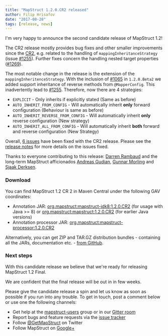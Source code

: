 ```yaml
---
title: "MapStruct 1.2.0.CR2 released"
author: Filip Hrisafov
date: "2017-08-28"
tags: [release, news]
---
```


I'm very happy to announce the second candidate release of MapStruct 1.2!

The CR2 release mostly provides bug fixes and other smaller improvements since the [CR2](http://mapstruct.org/news/2017-08-28-mapstruct-1_2_0_CR2-released/),
e.g. related to the handling of `mappingInheritanceStrategy` (issue [#1255](https://github.com/mapstruct/mapstruct/issues/1255)).
Further fixes concern the handling nested target properties ([#1269](https://github.com/mapstruct/mapstruct/issues/1269)).

<!--more-->

The most notable change in the release is the extension of the `mappingInheritenceStrategy`. 
With the inclusion of [#1065](https://github.com/mapstruct/mapstruct/issues/1065) in `1.2.0.Beta2` we added support inheritance of reverse methods from `@MapperConfig`.
This inadvertently lead to [#1255](https://github.com/mapstruct/mapstruct/issues/1255). Therefore, now there are 4 strategies:

* `EXPLICIT` - Only inherits if explicitly stated (Same as before)
* `AUTO_INHERIT_FROM_CONFIG` - Will automatically inherit **only** forward configuration (Behaviour is same as before)
* `AUTO_INHERIT_REVERSE_FROM_CONFIG` - Will automatically inherit **only** reverse configuration (New strategy)
* `AUTO_INHERIT_ALL_FROM_CONFIG` - Will automatically inherit **both** forward and reverse configuration (New Strategy)

Overall, [6 issues](https://github.com/mapstruct/mapstruct/milestone/19?closed=1) have been fixed with the CR2 release.
Please see the [release notes](https://github.com/mapstruct/mapstruct/releases/tag/1.2.0.CR2) for more details on the issues fixed.

Thanks to everyone contributing to this release: [Darren Rambaud](https://github.com/xyzst) and the long-term MapStruct afficionados [Andreas Gudian](https://github.com/agudian), [Gunnar Morling](https://github.com/gunnarmorling) and [Sjaak Derksen](https://github.com/sjaakd).

### Download

You can find MapStruct 1.2 CR 2 in Maven Central under the following GAV coordinates:

* Annotation JAR: [org.mapstruct:mapstruct-jdk8:1.2.0.CR2](http://search.maven.org/#artifactdetails|org.mapstruct|mapstruct-jdk8|1.2.0.CR2|jar) (for usage with Java >= 8) or [org.mapstruct:mapstruct:1.2.0.CR2](http://search.maven.org/#artifactdetails|org.mapstruct|mapstruct|1.2.0.CR2|jar) (for earlier Java versions)
* Annotation processor JAR: [org.mapstruct:mapstruct-processor:1.2.0.CR2](http://search.maven.org/#artifactdetails|org.mapstruct|mapstruct-processor|1.2.0.CR2|jar)

Alternatively, you can get ZIP and TAR.GZ distribution bundles - containing all the JARs, documentation etc. - [from GitHub](https://github.com/mapstruct/mapstruct/releases/tag/1.2.0.CR2).

### Next steps

With this candidate release we believe that we're ready for releasing MapStruct 1.2 Final.

We are confident that the final release will be out in in few weeks.

Please give the candidate release a spin and let us know as soon as possible if you run into any trouble.
To get in touch, post a comment below or use one the following channels:

* Get help at the [mapstruct-users](https://groups.google.com/forum/?fromgroups#!forum/mapstruct-users) group or in our [Gitter room](https://gitter.im/mapstruct/mapstruct-users)
* Report bugs and feature requests via the [issue tracker](https://github.com/mapstruct/mapstruct/issues)
* Follow [@GetMapStruct](https://twitter.com/GetMapStruct) on Twitter
* Follow MapStruct on [Google+](https://plus.google.com/u/0/118070742567787866481/posts)
